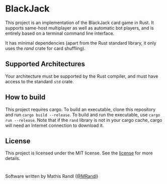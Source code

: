 # BlackJack 
This project is an implementation of the BlackJack card game in Rust. It supports same-host multiplayer as well as automatic bot players, and is entirely based on a terminal command line interface.

It has minimal dependencies (apart from the Rust standard library, it only uses the *rand* crate for card shuffling).

## Supported Architectures

Your architecture must be supported by the Rust compiler, and must have access to the standard `std` crate.

## How to build

This project requires cargo. To build an executable, clone this repository and run `cargo build --release`. To build and run the executable, use `cargo run --release`. Note that if the `rand` library is not in your cargo cache, cargo will need an Internet connection to download it.

## License

This project is licensed under the MIT license. See the [license](LICENSE.md) for more details.

#

Software written by Mathis Randl ([@MRandl](https://www.github.com/MRandl))